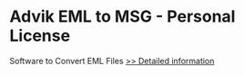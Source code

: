 # Advik EML to MSG - Personal License
Software to Convert EML Files
[>> Detailed information](https://secure.shareit.com/shareit/product.html?productid=300805818&affiliateid=200057808)